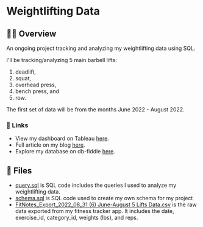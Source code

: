 # Weightlifting Data
## 🏋️‍♀️ Overview
An ongoing project tracking and analyzing my weightlifting data using SQL. 

I'll be tracking/analyzing 5 main barbell lifts: 
1. deadlift, 
2. squat, 
3. overhead press,
4. bench press, and
5. row. 

The first set of data will be from the months June 2022 - August 2022. 

### 🔗 Links
* View my dashboard on Tableau [here](https://public.tableau.com/views/WeightliftingProject/Final?:language=en-US&:display_count=n&:origin=viz_share_link).
* Full article on my blog [here](https://www.kellyjadams.com/post/weightlifting-project). 
* Explore my database on db-fiddle [here](https://www.db-fiddle.com/f/vSuQMqMWAtkJELP2gmPZNM/15).

## 📁 Files
* [query.sql](https://github.com/kellyjadams/weightlifting-data/blob/main/query.sql) is SQL code includes the queries I used to analyze my weightlifting data.
* [schema.sql](https://github.com/kellyjadams/weightlifting-data/blob/main/schema.sql) is SQL code used to create my own schema for my project
* [FitNotes_Export_2022_08_31 (6) June-August 5 Lifts Data.csv](https://github.com/kellyjadams/weightlifting-data/blob/main/FitNotes_Export_2022_08_31%20(6)%20June-August%205%20Lifts%20Data.csv) is the raw data exported from my fitness tracker app. It includes the date, exercise_id, category_id, weights (lbs), and reps.

